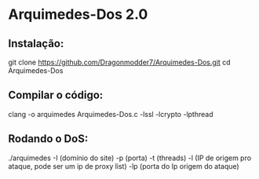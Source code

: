 # Arquimedes-Dos 2.0

## Instalação:
git clone https://github.com/Dragonmodder7/Arquimedes-Dos.git
cd Arquimedes-Dos

## Compilar o código:
clang -o arquimedes Arquimedes-Dos.c -lssl -lcrypto -lpthread

## Rodando o DoS:
./arquimedes -I (domínio do site) -p (porta) -t (threads) -l (IP de origem pro ataque, pode ser um ip de proxy list) -lp (porta do Ip origem do ataque) 
